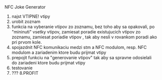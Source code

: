 NFC Joke Generator

1. najst VTIPNE! vtipy
2. urobit zoznam
3. funkcia na vyberanie vtipov zo zoznamu, bez toho aby sa opakovali, po "mininuti" vsetky vtipov, zamiesat poradie existujucich vtipov zo zoznamu, zamiesat poriadie vtipov , tak aby nesli v rovankom poradi ako pri prvom kole.
4. spojazdnit NFC komunikaciu medzi stm a NFC modulom, resp. NFC modulom a zariadenim ktore budu prijmat vtipy
5. prepojit funkciu na "generovanie vtipov" tak aby sa spravne odosielali do zariadeni ktore budu prijmat vtipy
6. testovanie
7. ??? 
8.PROFIT
